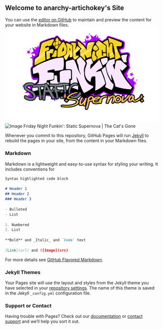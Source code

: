 ## Welcome to anarchy-artichokey's Site

You can use the [editor on GitHub](https://github.com/anarchy-artichokey/anarchy-artichokey.github.io/edit/main/README.md) to maintain and preview the content for your website in Markdown files.
![Image](StaticSupernovaLogo.png) ![Image](thecatsgoetitleteaser.png)
Friday Night Funkin': Static Supernova | The Cat's Gone

Whenever you commit to this repository, GitHub Pages will run [Jekyll](https://jekyllrb.com/) to rebuild the pages in your site, from the content in your Markdown files.

### Markdown

Markdown is a lightweight and easy-to-use syntax for styling your writing. It includes conventions for

```markdown
Syntax highlighted code block

# Header 1
## Header 2
### Header 3

- Bulleted
- List

1. Numbered
2. List

**Bold** and _Italic_ and `Code` text

[Link](url) and ![Image](src)
```

For more details see [GitHub Flavored Markdown](https://guides.github.com/features/mastering-markdown/).

### Jekyll Themes

Your Pages site will use the layout and styles from the Jekyll theme you have selected in your [repository settings](https://github.com/anarchy-artichokey/anarchy-artichokey.github.io/settings/pages). The name of this theme is saved in the Jekyll `_config.yml` configuration file.

### Support or Contact

Having trouble with Pages? Check out our [documentation](https://docs.github.com/categories/github-pages-basics/) or [contact support](https://support.github.com/contact) and we’ll help you sort it out.
